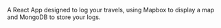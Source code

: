 A React App designed to log your travels, using Mapbox to display a map and MongoDB to store your logs.
